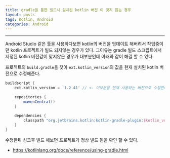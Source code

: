 ```yaml
---
title: gradle을 통한 빌드시 설치된 kotlin 버전 이 맞지 않는 경우
layout: posts
tags: Kotlin, Android
categories: Android
---
```




---

Android Studio 같은 툴을 사용하다보면 kotlin의 버전을 업데이트 해버려서 작업중이던 kotlin 프로젝트가 빌드 되지않는 경우가 있다. 그이유는 gradle 빌드 스크립트에서 지정된 kotlin 버전값이 맞지않은 경우가 대부분인데 아래와 같이 해결 할 수 있다.

프로젝트의 `build.gradle`을 찾아 `ext.kotlin_version`의 값을 현재 설치된 kotlin 버전으로 수정해준다.

```gradle
buildscript {
    ext.kotlin_version = '1.2.41' // <- 이부분을 현재 사용하는 버전으로 수정한다.

    repositories {
        mavenCentral()
    }

    dependencies {
        classpath "org.jetbrains.kotlin:kotlin-gradle-plugin:$kotlin_version"
    }
}
```

수정한뒤 싱크후 빌드 해보면 프로젝트가 정상 빌드 됨을 확인 할 수 있다.

- https://kotlinlang.org/docs/reference/using-gradle.html